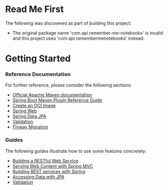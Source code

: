 # Read Me First
The following was discovered as part of building this project:

* The original package name 'com.api.remember-me-notebooks' is invalid and this project uses 'com.api.remembermenotebooks' instead.

# Getting Started

### Reference Documentation
For further reference, please consider the following sections:

* [Official Apache Maven documentation](https://maven.apache.org/guides/index.html)
* [Spring Boot Maven Plugin Reference Guide](https://docs.spring.io/spring-boot/docs/3.0.2/maven-plugin/reference/html/)
* [Create an OCI image](https://docs.spring.io/spring-boot/docs/3.0.2/maven-plugin/reference/html/#build-image)
* [Spring Web](https://docs.spring.io/spring-boot/docs/3.0.2/reference/htmlsingle/#web)
* [Spring Data JPA](https://docs.spring.io/spring-boot/docs/3.0.2/reference/htmlsingle/#data.sql.jpa-and-spring-data)
* [Validation](https://docs.spring.io/spring-boot/docs/3.0.2/reference/htmlsingle/#io.validation)
* [Flyway Migration](https://docs.spring.io/spring-boot/docs/3.0.2/reference/htmlsingle/#howto.data-initialization.migration-tool.flyway)

### Guides
The following guides illustrate how to use some features concretely:

* [Building a RESTful Web Service](https://spring.io/guides/gs/rest-service/)
* [Serving Web Content with Spring MVC](https://spring.io/guides/gs/serving-web-content/)
* [Building REST services with Spring](https://spring.io/guides/tutorials/rest/)
* [Accessing Data with JPA](https://spring.io/guides/gs/accessing-data-jpa/)
* [Validation](https://spring.io/guides/gs/validating-form-input/)

